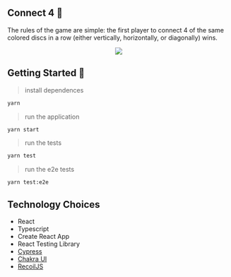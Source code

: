 ## Connect 4 :game_die:

The rules of the game are simple: the first player to connect 4 of the same colored discs in a row (either vertically, horizontally, or diagonally) wins. 

<p align="center">
  <img src="https://user-images.githubusercontent.com/55956799/190931283-4ec902ac-3bb3-4aca-8e57-369824eee209.png">
</p>

## Getting Started :checkered_flag:

> install dependences
```bash
yarn
``` 

> run the application
```bash
yarn start
``` 

> run the tests
```bash
yarn test
``` 

> run the e2e tests
```bash
yarn test:e2e
``` 

## Technology Choices

- React
- Typescript
- Create React App
- React Testing Library
- [Cypress](https://www.cypress.io/)
- [Chakra UI](https://chakra-ui.com/docs/components)
- [RecoilJS](https://recoiljs.org/)
